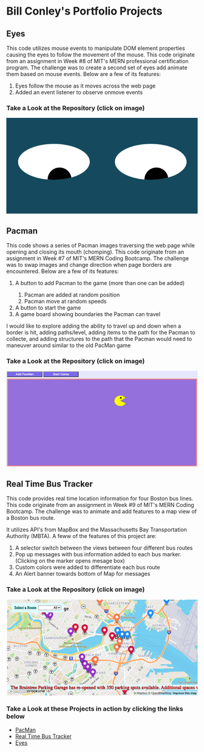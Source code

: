 <h1> Bill Conley's Portfolio Projects</h1>
<h2>Eyes</h2>
<p>This code utilizes mouse events to manipulate DOM element properties causing the eyes to follow the movement of the mouse. This code originate from an assignment in Week #8 of MIT's MERN professional certification program. The challenge was to create a second set of eyes add animate them based on mouse events. Below are a few of its features:</p> 
<ol>
<li>Eyes follow the mouse as it moves across the web page</li>
<li>Added an event listener to observe onmove events</li>
</ol>

<h3>Take a Look at the Repository (click on image)</h3>
<a href="https://github.com/BillConley01/Eyes">
    <img src="https://github.com/BillConley01/Eyes/blob/main/eyes.jpg"></a>
<h2>Pacman</h2>
 <p>This code shows a series of Pacman images traversing the web page while opening and closing its mouth (chomping). This code originate from an assignment in Week #7 of MIT's MERN Coding Bootcamp. The challenge was to swap images and change direction when page borders are encountered. Below are a few of its features:</p> 
<ol>
<li>A button to add Pacman to the game (more than one can be added)</li>
 <ol>
 <li>Pacman are added at random position</li>
 <li>Pacman move at random speeds</li>
 </ol>
<li>A button to start the game</li>
<li>A game board showing boundaries the Pacman can travel</li>
</ol>
<p>I would like to explore adding the ability to travel up and down when a border is hit, adding paths/level, adding items to the path for the Pacman to collecte, and adding structures to the path that the Pacman would need to maneuver around similar to the old PacMan game</li></p> 
<h3>Take a Look at the Repository (click on image)</h3>
<a href="https://github.com/BillConley01/PacMan">
    <img src="https://github.com/BillConley01/PacMan/blob/main/pacman.jpg"></a>
<h2>Real Time Bus Tracker</h2>
 <p>This code provides real time location information for four Boston bus lines. This code originate from an assignment in Week #9 of MIT's MERN Coding Bootcamp. The challenge was to animate and add features to a map view of a Boston bus route.</p> It utilizes API's from MapBox and the Massachusetts Bay Transportation Authority (MBTA). A feww of the features of this project are:</p>
 <ol>
<li>A selector switch between the views between four different bus routes</li>
<li>Pop up messages with bus information added to each bus marker. (Clicking on the marker opens mesage box)</li>
<li>Custom colors were added to differentiate each bus route</li>
<li>An Alert banner towards bottom of Map for messages</li>
</ol>
<h3>Take a Look at the Repository (click on image)</h3>
<a href="https://github.com/BillConley01/Real-Time-Bus-Tracker"><img src="https://github.com/BillConley01/Real-Time-Bus-Tracker/blob/main/busroute.jpg"></a>
<h3>Take a Look at these Projects in action by clicking the links below</h3>
<ul>
  <li><a href="https://BillConley01.github.io/PacMan/#README.md">PacMan</a></li>
  <li><a href="https://BillConley01.github.io/Real-Time-Bus-Tracker/#README.md">Real Time Bus Tracker</a></li>
  <li><a href="https://BillConley01.github.io/Eyes/#README.md">Eyes</a></li>
 </ul>

